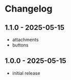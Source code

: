 # Changelog

## 1.1.0 - 2025-05-15
- attachments
- buttons

## 1.0.0 - 2025-05-15
- initial release
